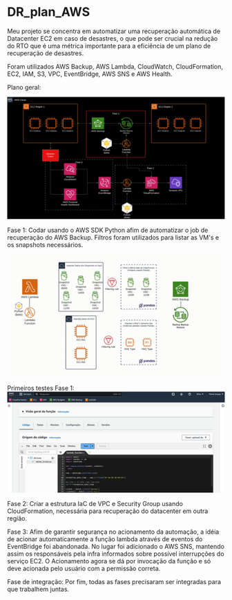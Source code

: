 # DR_plan_AWS
Meu projeto se concentra em automatizar uma recuperação automática de Datacenter EC2 em caso de desastres, o que pode ser crucial na redução do RTO que é uma métrica importante para a eficiência de um plano de recuperação de desastres.

Foram utilizados AWS Backup, AWS Lambda, CloudWatch, CloudFormation, EC2, IAM, S3, VPC, EventBridge, AWS SNS e AWS Health.

Plano geral:

![Alt text](Images/Auto_Backup.gif)

Fase 1:
Codar usando o AWS SDK Python afim de automatizar o job de recuperação do AWS Backup. Filtros foram utilizados para listar as VM's e os snapshots necessários.

![Alt text](Images/Fase1-RecAWS(1).gif)

Primeiros testes Fase 1:
![Alt text](Images/image.png)

Fase 2:
Criar a estrutura IaC de VPC e Security Group usando CloudFormation, necessária para recuperação do datacenter em outra região.

Fase 3:
Afim de garantir segurança no acionamento da automação, a idéia de acionar automaticamente a função lambda através de eventos do EventBridge foi abandonada. No lugar foi adicionado o AWS SNS, mantendo assim os responsáveis pela infra informados sobre possível interrupções do serviço EC2. O Acionamento agora se dá por invocação da função e só deve acionada pelo usuário com a permissão correta.

Fase de integração:
Por fim, todas as fases precisaram ser integradas para que trabalhem juntas.